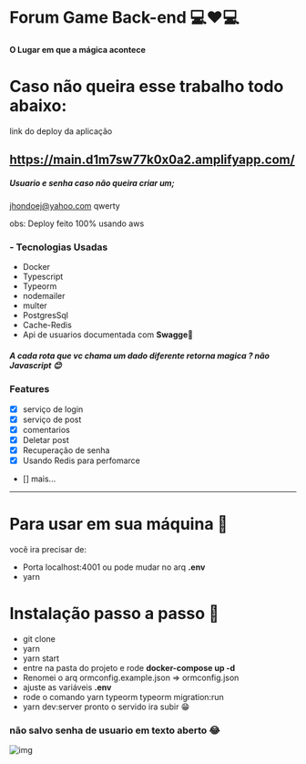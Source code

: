 # Forum Game Back-end 💻❤💻

#### O Lugar em que a mágica acontece

# Caso não queira esse trabalho todo abaixo:

link do deploy da aplicação

## https://main.d1m7sw77k0x0a2.amplifyapp.com/

##### Usuario e senha caso não queira criar um;

jhondoej@yahoo.com
qwerty

obs: Deploy feito 100% usando aws

### - Tecnologias Usadas

-   Docker
-   Typescript
-   Typeorm
-   nodemailer
-   multer
-   PostgresSql
-   Cache-Redis
-   Api de usuarios documentada com **Swagge**💌

##### A cada rota que vc chama um dado diferente retorna magica ? não Javascript 😊

### Features

-   [x] serviço de login
-   [x] serviço de post
-   [x] comentarios
-   [x] Deletar post
-   [x] Recuperação de senha
-   [x] Usando Redis para perfomarce
-   [] mais...

---

# Para usar em sua máquina 🤖

você ira precisar de:

-   Porta localhost:4001 ou pode mudar no arq **.env**
-   yarn

# Instalação passo a passo 🥰

-   git clone
-   yarn
-   yarn start
-   entre na pasta do projeto e rode **docker-compose up -d**
-   Renomei o arq ormconfig.example.json => ormconfig.json
-   ajuste as variáveis **.env**
-   rode o comando yarn typeorm typeorm migration:run
-   yarn dev:server pronto o servido ira subir 😁

### não salvo senha de usuario em texto aberto 😂

![img](https://i.imgur.com/Nukouvw.png)
